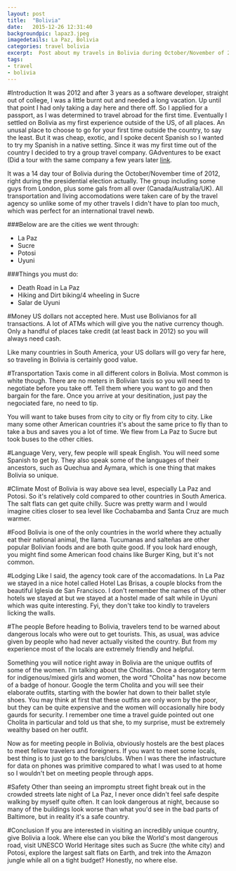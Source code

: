```yaml
---
layout: post
title:  "Bolivia"
date:   2015-12-26 12:31:40
backgroundpic: lapaz3.jpeg
imagedetails: La Paz, Bolivia
categories: travel bolivia
excerpt:  Post about my travels in Bolivia during October/November of 2012.
tags:
- travel
- bolivia
---
```


#Introduction
It was 2012 and after 3 years as a software developer, straight out of college, I was a little burnt out and needed a long vacation.  Up until that point I had only taking a day here and there off.  So I applied for a passport, as I was determined to travel abroad for the first time.  Eventually I settled on Bolivia as my first  experience outside of the US, of all places.  An unusal place to choose to go for your first time outside the country, to say the least.  But it was cheap, exotic, and I spoke decent Spanish so I wanted to try my Spanish in a native setting.  Since it was my first time out of the country I decided to try a group travel company.  GAdventures to be exact (Did a tour with the same company a few years later [link](http://rdanielmurphy.com/travel/costarica/2015/10/26/Costa-Rica.html "Read here").  

It was a 14 day tour of Bolivia during the October/November time of 2012, right during the presidential election actually.   The group including some guys from London, plus some gals from all over (Canada/Australia/UK).   All transportation and living accomodations were taken care of by the travel agency so unlike some of my other travels I didn't have to plan too much, which was perfect for an international travel newb.

###Below are are the cities we went through: 
+ La Paz
+ Sucre
+ Potosi
+ Uyuni

###Things you must do:
+ Death Road in La Paz
+ Hiking and Dirt biking/4 wheeling in Sucre
+ Salar de Uyuni 

#Money
US dollars not accepted here.  Must use Bolivianos for all transactions.  A lot of ATMs which will give you the native currency though.  Only a handful of places take credit (at least back in 2012) so you will always need cash.   

Like many countries in South America, your US dollars will go very far here, so traveling in Bolivia is certainly good value.

#Transportation
Taxis come in all different colors in Bolivia.  Most common is white though.   There are no meters in Bolivian taxis so you will need to negotiate before you take off.  Tell them where you want to go and then bargain for the fare.  Once you arrive at your desitination, just pay the negociated fare, no need to tip.

You will want to take buses from city to city or fly from city to city.  Like many some other American countries it's about the same price to fly than to take a bus and saves you a lot of time.  We flew from La Paz to Sucre but took buses to the other cities.

#Language
Very, very, few people will speak English.  You will need some Spanish to get by.  They also speak some of the languages of their ancestors, such as Quechua and Aymara, which is one thing that makes Bolivia so unique.  

#Climate
Most of Bolivia is way above sea level, especially La Paz and Potosi.  So it's relatively cold compared to other countries in South America.   The salt flats can get quite chilly.  Sucre was pretty warm and I would imagine cities closer to sea level like Cochabamba and Santa Cruz are much warmer.  

#Food
Bolivia is one of the only countries in the world where they actually eat their national animal, the llama.  Tucumanas and salteñas are other popular Bolivian foods and are both quite good.  If you look hard enough, you might find some American food chains like Burger King, but it's not common.  

#Lodging
Like I said, the agency took care of the accomadations.  In La Paz we stayed in a nice hotel called Hotel Las Brisas, a couple blocks from the beautiful Iglesia de San Francisco.  I don't remember the names of the other hotels we stayed at but we stayed at a hostel made of salt while in Uyuni which was quite interesting.  Fyi, they don't take too kindly to travelers licking the walls.

#The people
Before heading to Bolivia, travelers tend to be warned about dangerous locals who were out to get tourists. This, as usual, was advice given by people who had never actually visited the country.  But from my experience most of the locals are extremely friendly and helpful.  

Something you will notice right away in Bolivia are the unique outfits of some of the women.  I'm talking about the Cholitas.  Once a derogatory term for indigenous/mixed girls and women, the word "Cholita" has now become of a badge of honour.  Google the term Cholita and you will see their elaborate outfits, starting with the bowler hat down to their ballet style shoes.  You may think at first that these outfits are only worn by the poor, but they can be quite expensive and the women will occasionally hire body gaurds for security.   I remember one time a travel guide pointed out one Cholita in particular and told us that she, to my surprise, must be extremely wealthy based on her outfit.

Now as for meeting people in Bolivia, obviously hostels are the best places to meet fellow travelers and foreigners.  If you want to meet some locals, best thing is to just go to the bars/clubs.  When I was there the infastructure for data on phones was primitive compared to what I was used to at home so I wouldn't bet on meeting people through apps.

#Safety
Other than seeing an impromptu street fight break out in the crowded streets late night of La Paz, I never once didn't feel safe despite walking by myself quite often.  It can look dangerous at night, because so many of the buildings look worse than what you'd see in the bad parts of Baltimore, but in reality it's a safe country.  

#Conclusion
If you are interested in visiting an incredibly unique country, give Bolivia a look.  Where else can you bike the World's most dangerous road, visit UNESCO World Heritage sites such as Sucre (the white city) and Potosi, explore the largest salt flats on Earth, and trek into the Amazon jungle while all on a tight budget?  Honestly, no where else.


